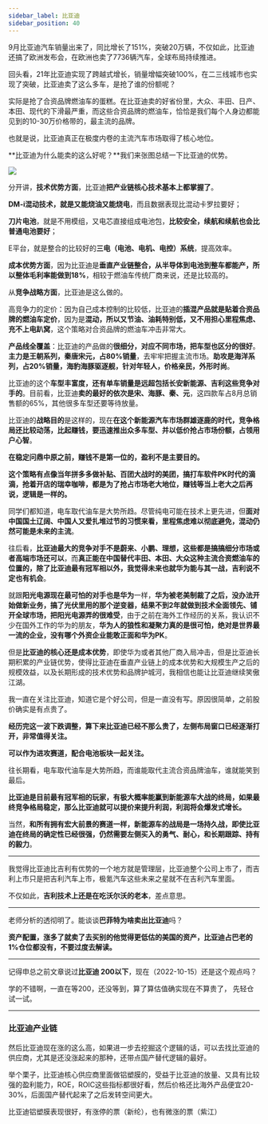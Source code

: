 ```yaml
---
sidebar_label: 比亚迪
sidebar_position: 40
---
```


9月比亚迪汽车销量出来了，同比增长了151%，突破20万辆，不仅如此，比亚迪还搞了欧洲发布会，在欧洲也卖了7736辆汽车，全球布局持续推进。

回头看，21年比亚迪实现了跨越式增长，销量增幅突破100%，在二三线城市也实现了突破，比亚迪卖了这么多车，是抢了谁的份额呢？

实际是抢了合资品牌燃油车的蛋糕。在比亚迪卖的好省份里，大众、丰田、日产、本田、现代的下滑最严重，而这些合资品牌的燃油车，恰恰是我们每个人身边都能见到的10-30万价格带的，最主流的品牌。

也就是说，比亚迪真正在极度内卷的主流汽车市场取得了核心地位。

**比亚迪为什么能卖的这么好呢？**我们来张图总结一下比亚迪的优势。

![](https://img.arctee.cn/one/202211271955634.png)

分开讲，**技术优势方面**，比亚迪**把产业链核心技术基本上都掌握了**。

**DM-i混动技术，就是又能烧油又能烧电**，而且数据表现比混动卡罗拉要好；

**刀片电池**，就是不用模组，又电芯直接组成电池包，**比较安全，续航和续航也会比普通电池要好**；

E平台，就是整合的比较好的**三电（电池、电机、电控）系统**，提高效率。

**成本优势方面**，因为比亚迪是**垂直产业链整合，从半导体到电池到整车都能产，所以整体毛利率能做到18%**，相较于燃油车传统厂商来说，还是比较高的。

从**竞争战略方面**，比亚迪是这么做的。

高竞争力的定价：因为自己成本控制的比较低，比亚迪的**插混产品就是贴着合资品牌的燃油车定价**，因为是**混动，所以又节油、油耗特别低，又不用担心里程焦虑、充不上电趴窝**，这个策略对合资品牌的燃油车冲击非常大。

**产品线全覆盖**：比亚迪的产品做的**很细分，对应不同市场，把车型也区分的很好**。**主力是王朝系列，秦唐宋元，占80%销量**，去牢牢把握主流市场。**助攻是海洋系列，占20%销量，海豹海豚驱逐舰，针对年轻人，价格亲民，外形时尚**。

比亚迪的这个**车型丰富度，还有单车销量是远超包括长安新能源、吉利这些竞争对手的**。目前看，比亚迪**卖的最好的依次是宋、海豚、秦、元**，这四款车占8月总销售额的65%，其他很多车型还要等待放量。

比亚迪的**战略目的**是这样的，现在**在这个新能源汽车市场群雄逐鹿的时代，竞争格局还比较动荡，比起赚钱，要迅速推出众多车型、并以低价抢占市场份额，占领用户心智**。

**在稳定问鼎中原之前，赚钱不是第一位的，盈利不是主要目的。**

**这个策略有点像当年拼多多做补贴、百团大战时的美团，搞打车软件PK时代的滴滴，抢着开店的瑞幸咖啡，都是为了抢占市场老大地位，赚钱等当上老大之后再说，逻辑是一样的。**

同学们都知道，电车取代油车是大势所趋。尽管纯电可能在技术上更先进，但**面对中国国土辽阔、中国人又爱扎堆过节的习惯来看，里程焦虑难以彻底避免，混动仍然可能是未来的主流**。

往后看，**比亚迪最大的竞争对手不是蔚来、小鹏、理想，这些都是搞搞细分市场或者高端市场还可以**，而**真正能在中国替代丰田、本田、大众这种主流合资燃油车的位置的，除了比亚迪最有冠军相以外，我觉得未来也就华为能与其一战，吉利说不定也有机会**。

就跟**阳光电源现在最可怕的对手也是华为**一样，**华为被老美制裁了之后，没办法开始做新业务，搞了光伏里用的那个逆变器，结果不到2年就做到技术全面领先、铺开全球市场，把阳光电源弄的很难受**，由于之前在海外工作经历的关系，我认识不少在国外工作的华为的朋友，**华为人的狼性和凝聚力真的是很可怕，绝对是世界最一流的企业，没有哪个外资企业能敢正面和华为PK**。

但是**比亚迪的核心还是成本优势**，即使华为或者其他厂商入局冲击，但是比亚迪长期积累的产业链优势，使得比亚迪在垂直产业链上的成本优势和大规模生产之后的规模效益，以及长期形成的技术优势和品牌护城河，我相信也能让比亚迪继续笑傲江湖。

我一直在关注比亚迪，知道它是个好公司，但是一直没有写。原因很简单，之前股价确实是有点贵了。

**经历完这一波下跌调整，算下来比亚迪已经不那么贵了，左侧布局窗口已经逐渐打开，非常值得关注。**

**可以作为进攻赛道，配合电池板块一起关注。**

往长期看，电车取代油车是大势所趋，而谁能取代主流合资品牌油车，谁就能笑到最后。

**比亚迪是目前最有冠军相的玩家，有极大概率能赢到新能源车大战的终局，如果最终竞争格局稳定，那么比亚迪就可以提价来提升利润，利润将会爆发式增长。**

当然，**和所有拥有宏大前景的赛道一样，新能源车的战局是一场持久战，即使比亚迪在终局的确定性已经很强，仍然需要左侧买入的勇气、耐心，和长期跟踪、持有的毅力**。

---

我觉得比亚迪比吉利有优势的一个地方就是管理层，比亚迪整个公司上市了，而吉利上市只是把吉利汽车上市，极氪汽车这些未来之星就不在吉利汽车里面。

不仅如此，**吉利技术上还是在吃沃尔沃的老本**，差点意思。

---

老师分析的透彻明了。能谈谈**巴菲特为啥卖出比亚迪**吗？

**资产配置，涨多了就卖了去买别的他觉得更低估的美国的资产，比亚迪占巴老的1%仓位都没有，不要过度去解读。**

---

记得申总之前文章说过**比亚迪 200以下**，现在（2022-10-15）还是这个观点吗？

学的不错啊，一直在等200，还没等到，算了算估值确实现在不算贵了， 先轻仓试一试。

---

### 比亚迪产业链

然后比亚迪现在涨的这么高，如果进一步去挖掘这个逻辑的话，可以去找比亚迪的供应商，尤其是还没涨起来的那种，还带点国产替代逻辑的最好。

举个栗子，比亚迪核心供应商里面做铝塑膜的，受益于比亚迪的放量、又具有比较强的盈利能力，ROE，ROIC这些指标都很好看，然后价格还比海外产品便宜20-30%，后面国产替代起来了之后发转空间更大。

比亚迪铝塑膜表现很好，有涨停的票（新纶），也有微涨的票（紫江）